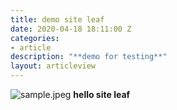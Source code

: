 ```yaml
---
title: demo site leaf
date: 2020-04-18 18:11:00 Z
categories:
- article
description: "**demo for testing**"
layout: articleview
---
```


![sample.jpeg](/uploads/sample.jpeg)
**hello site leaf**
